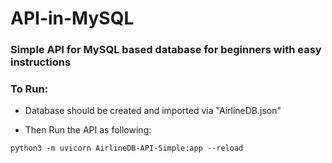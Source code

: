 # API-in-MySQL
### Simple API for MySQL based database for beginners with easy instructions

### To Run:
* Database should be created and imported via "AirlineDB.json"


* Then Run the API as following: 
```
python3 -m uvicorn AirlineDB-API-Simple:app --reload
```
